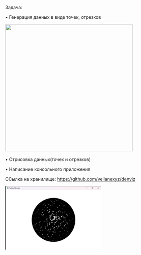 Задача:

•	Генерация данных в виде точек, отрезков

<img src="https://github.com/AnastasiayA26/1-year-univercity-c-/blob/main/points.jpg" width="400" height="400">

•	Отрисовка данных(точек и отрезков)


•	Написание консольного приложения

ССылка на хранилище: https://github.com/veilanexyz/denviz

<img src="https://github.com/veilanexyz/pictures/blob/main/sphere.jpg" width="300" height="200">


